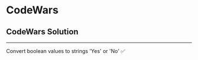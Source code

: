 # CodeWars
 ## CodeWars Solution
___________
Convert boolean values to strings 'Yes' or 'No' :white_check_mark: 